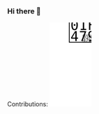 ### Hi there 👋

Contributions:
![Snake animation](https://github.com/ToreyLittlefield/ToreyLittlefield/blob/output/github-contribution-grid-snake.svg)

<img src='https://profile-counter.glitch.me/toreylittelfield/count.svg' alt='count views' style="visibility: hidden;"/>

<!--
**toreylittlefield/toreylittlefield** is a ✨ _special_ ✨ repository because its `README.md` (this file) appears on your GitHub profile.

Here are some ideas to get you started:

- 🔭 I’m currently working on ...
- 🌱 I’m currently learning ...
- 👯 I’m looking to collaborate on ...
- 🤔 I’m looking for help with ...
- 💬 Ask me about ...
- 📫 How to reach me: ...
- 😄 Pronouns: ...
- ⚡ Fun fact: ...
-->
